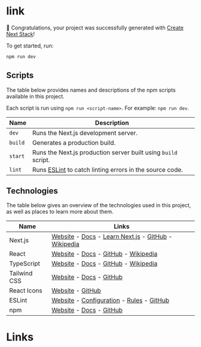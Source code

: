 # link

🎉 Congratulations, your project was successfully generated with [Create Next Stack](https://www.create-next-stack.com/)!

To get started, run:

```bash
npm run dev
```

## Scripts

The table below provides names and descriptions of the npm scripts available in this project.

Each script is run using `npm run <script-name>`. For example: `npm run dev`.

| Name    | Description                                                                    |
| ------- | ------------------------------------------------------------------------------ |
| `dev`   | Runs the Next.js development server.                                           |
| `build` | Generates a production build.                                                  |
| `start` | Runs the Next.js production server built using `build` script.                 |
| `lint`  | Runs [ESLint](https://eslint.org/) to catch linting errors in the source code. |

## Technologies

The table below gives an overview of the technologies used in this project, as well as places to learn more about them.

| Name         | Links                                                                                                                                                                                                           |
| ------------ | --------------------------------------------------------------------------------------------------------------------------------------------------------------------------------------------------------------- |
| Next.js      | [Website](https://nextjs.org/) - [Docs](https://nextjs.org/docs) - [Learn Next.js](https://nextjs.org/learn) - [GitHub](https://github.com/vercel/next.js) - [Wikipedia](https://en.wikipedia.org/wiki/Next.js) |
| React        | [Website](https://reactjs.org/) - [Docs](https://reactjs.org/docs/getting-started.html) - [GitHub](https://github.com/facebook/react) - [Wikipedia](<https://en.wikipedia.org/wiki/React_(JavaScript_library)>) |
| TypeScript   | [Website](https://www.typescriptlang.org/) - [Docs](https://www.typescriptlang.org/docs/) - [GitHub](https://github.com/microsoft/TypeScript) - [Wikipedia](https://en.wikipedia.org/wiki/TypeScript)           |
| Tailwind CSS | [Website](https://tailwindcss.com/) - [Docs](https://tailwindcss.com/docs) - [GitHub](https://github.com/tailwindlabs/tailwindcss)                                                                              |
| React Icons  | [Website](https://react-icons.github.io/react-icons/) - [GitHub](https://github.com/react-icons/react-icons)                                                                                                    |
| ESLint       | [Website](https://eslint.org/) - [Configuration](https://eslint.org/docs/user-guide/configuring/) - [Rules](https://eslint.org/docs/rules/) - [GitHub](https://github.com/eslint/eslint)                        |
| npm          | [Website](https://www.npmjs.com/) - [Docs](https://docs.npmjs.com/) - [GitHub](https://github.com/npm/cli)                                                                                                      |
# Links
